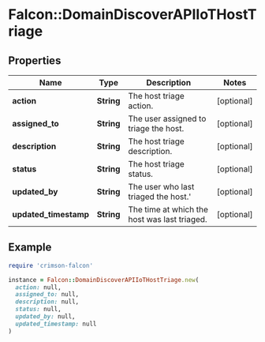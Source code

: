 # Falcon::DomainDiscoverAPIIoTHostTriage

## Properties

| Name | Type | Description | Notes |
| ---- | ---- | ----------- | ----- |
| **action** | **String** | The host triage action. | [optional] |
| **assigned_to** | **String** | The user assigned to triage the host. | [optional] |
| **description** | **String** | The host triage description. | [optional] |
| **status** | **String** | The host triage status. | [optional] |
| **updated_by** | **String** | The user who last triaged the host.&#39; | [optional] |
| **updated_timestamp** | **String** | The time at which the host was last triaged. | [optional] |

## Example

```ruby
require 'crimson-falcon'

instance = Falcon::DomainDiscoverAPIIoTHostTriage.new(
  action: null,
  assigned_to: null,
  description: null,
  status: null,
  updated_by: null,
  updated_timestamp: null
)
```

